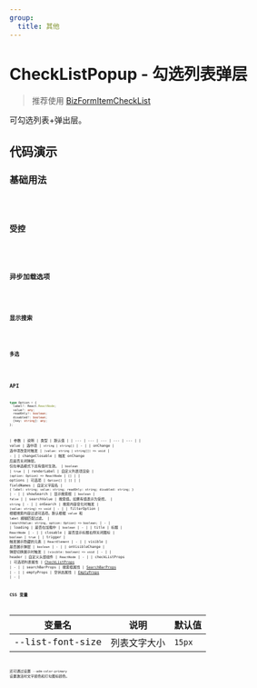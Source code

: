 ```yaml
---
group:
  title: 其他
---
```


# CheckListPopup - 勾选列表弹层

> 推荐使用 [BizFormItemCheckList](/components/biz-form/form-item#checklist---勾选列表)

可勾选列表+弹出层。

## 代码演示

### 基础用法

<code src='./demos/basic.tsx' />

### 受控

<code src='./demos/control.tsx' />

### 异步加载选项

<code src='./demos/async.tsx' />

### 显示搜索

<code src='./demos/search.tsx' />

### 多选

<code src='./demos/multiple.tsx' />

## API

```typescript
type Option = {
  label?: React.ReactNode;
  value?: any;
  readOnly?: boolean;
  disabled?: boolean;
  [key: string]: any;
};
```

| 参数 | 说明 | 类型 | 默认值 |
| --- | --- | --- | --- | --- |
| value | 选中项 | `string | string[]` | - |
| onChange | 选中项改变时触发 | `(value: string | string[]) => void` | - |
| changeClosable | 触发 onChange 后是否关闭弹层。<br/>仅在单选模式下且有值时生效。 | `boolean` | `true` |
| renderLabel | 自定义列表项渲染 | `(option: Option) => ReactNode` | `[]` |
| options | 可选项 | `Option[]` | `[]` |
| fieldNames | 自定义字段名 | `{ label: string; value: string; readOnly: string; disabled: string; }` | - |
| showSearch | 显示搜索框 | `boolean` | `false` |
| searchValue | 搜索值。如果有值表示为受控。 | `string` | - |
| onSearch | 搜索内容变化时触发 | `(value: string) => void` | - |
| filterOption | 根据搜索内容过滤可选项。默认根据 `value` 和 `label` 模糊匹配过滤。 | `(searchValue: string, option: Option) => boolean;` | - |
| loading | 是否在加载中 | `boolean` | - |
| title | 标题 | `ReactNode` | - |
| closable | 是否显示标题右侧关闭图标 | `boolean` | `true` |
| trigger | 触发展示隐藏的元素 | `ReactElement` | - |
| visible | 是否展示弹层 | `boolean` | - |
| onVisibleChange | 弹层切换展示时触发 | `(visible: boolean) => void` | - |
| header | 自定义头部组件 | `ReactNode` | - |
| checkListProps | 可选项列表属性 | [CheckListProps](https://mobile.ant.design/zh/components/check-list#checklist) | - |
| searchBarProps | 搜索框属性 | [SearchBarProps](https://mobile.ant.design/zh/components/search-bar#属性) | - |
| emptyProps | 空状态属性 | [EmptyProps](https://mobile.ant.design/zh/components/empty#属性) | - |

### CSS 变量

| 变量名           | 说明         | 默认值 |
| ---------------- | ------------ | ------ |
| --list-font-size | 列表文字大小 | `15px` |

还可通过设置 `--adm-color-primary` 设置激活时文字颜色和打勾图标颜色。
